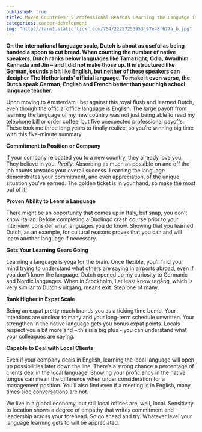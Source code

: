 ```yaml
---
published: true
title: Moved Countries? 5 Professional Reasons Learning the Language is Beneficial 
categories: career-development
img: "http://farm1.staticflickr.com/754/22257253953_97e48f677a_b.jpg"
---
```

**On the international language scale, Dutch is about as useful as being handed a spoon to cut bread. When counting the number of native speakers, Dutch ranks below languages like Tamazight, Odia, Awadhim Kannada and Jin – and I did not make those up. It is structured like German, sounds a bit like English, but neither of these speakers can decipher The Netherlands’ official language. To make it even worse, the Dutch speak German, English and French better than your high school language teacher.** 

Upon moving to Amsterdam I bet against this royal flush and learned Dutch, even though the official office language is English. The large payoff from learning the language of my new country was not just being able to read my telephone bill or order coffee, but five unexpected professional payoffs. These took me three long years to finally realize, so you’re winning big time with this five-minute summary.

**Commitment to Position or Company**

If your company relocated you to a new country, they already love you. They believe in you. *Really*. Absorbing as much as possible on and off the job counts towards your overall success. Learning the language demonstrates your commitment, and even appreciation, of the unique situation you’ve earned. The golden ticket is in your hand, so make the most out of it!
 
**Proven Ability to Learn a Language**

There might be an opportunity that comes up in Italy, but snap, you don’t know Italian. Before completing a Duolingo crash course prior to your interview, consider what languages you do know. Showing that you learned Dutch, as an example, for cultural reasons proves that you can and will learn another language if necessary. 

**Gets Your Learning Gears Going**

Learning a language is yoga for the brain. Once flexible, you’ll find your mind trying to understand what others are saying in airports abroad, even if you don’t know the language. Dutch opened up my curiosity to Germanic and Nordic languages. When in Stockholm, I at least know utgång, which is very similar to Dutch’s uitgang, means exit. Step one of many. 

**Rank Higher in Expat Scale**

Being an expat pretty much brands you as a ticking time bomb. Your intentions are unclear to many and your long-term schedule unwritten. Your strengthen in the native language gets you bonus expat points. Locals respect you a bit more and – this is a big plus - you can understand what your colleagues are saying. 

**Capable to Deal with Local Clients**

Even if your company deals in English, learning the local language will open up possibilities later down the line. There’s a strong chance a percentage of clients deal in the local language. Showing your proficiency in the native tongue can mean the difference when under consideration for a management position. You’ll also find even if a meeting is in English, many times side conversations are not.

We live in a global economy, but still local offices are, well, local. Sensitivity to location shows a degree of empathy that writes commitment and leadership across your forehead. So go ahead and try. Whatever level your language learning gets to will be appreciated. 
